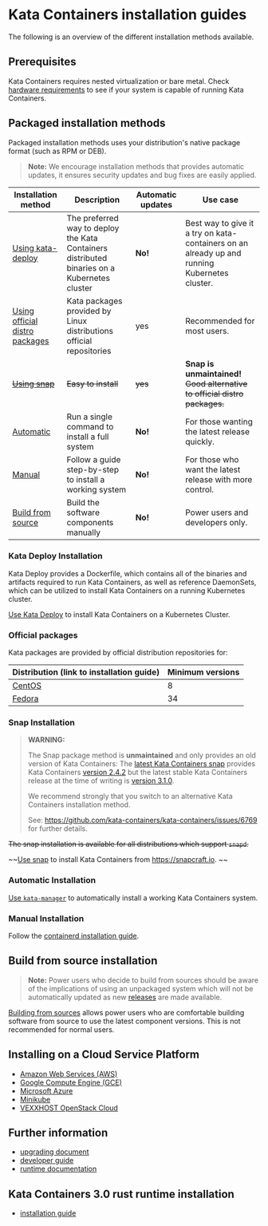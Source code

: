 # Kata Containers installation guides

The following is an overview of the different installation methods available. 

## Prerequisites

Kata Containers requires nested virtualization or bare metal. Check 
[hardware requirements](/src/runtime/README.md#hardware-requirements) to see if your system is capable of running Kata 
Containers.

## Packaged installation methods

Packaged installation methods uses your distribution's native package format (such as RPM or DEB).

> **Note:** We encourage installation methods that provides automatic updates, it ensures security updates and bug fixes are
> easily applied.

| Installation method                                  | Description                                                                                  | Automatic updates | Use case                                                                                      |
|------------------------------------------------------|----------------------------------------------------------------------------------------------|-------------------|-----------------------------------------------------------------------------------------------|
| [Using kata-deploy](#kata-deploy-installation)       | The preferred way to deploy the Kata Containers distributed binaries on a Kubernetes cluster | **No!**           | Best way to give it a try on kata-containers on an already up and running Kubernetes cluster. | 
| [Using official distro packages](#official-packages) | Kata packages provided by Linux distributions official repositories                          | yes               | Recommended for most users.                                                                   |
| ~~[Using snap](#snap-installation)~~                     | ~~Easy to install~~                                                                              | ~~yes~~               | **Snap is unmaintained!** ~~Good alternative to official distro packages.~~                                                 |
| [Automatic](#automatic-installation)                 | Run a single command to install a full system                                                | **No!**           | For those wanting the latest release quickly.                                                 |
| [Manual](#manual-installation)                       | Follow a guide step-by-step to install a working system                                      | **No!**           | For those who want the latest release with more control.                                      |
| [Build from source](#build-from-source-installation) | Build the software components manually                                                       | **No!**           | Power users and developers only.                                                              |

### Kata Deploy Installation

Kata Deploy provides a Dockerfile, which contains all of the binaries and
artifacts required to run Kata Containers, as well as reference DaemonSets,
which can be utilized to install Kata Containers on a running Kubernetes
cluster.

[Use Kata Deploy](/tools/packaging/kata-deploy/README.md) to install Kata Containers on a Kubernetes Cluster.

### Official packages

Kata packages are provided by official distribution repositories for:

| Distribution (link to installation guide)                | Minimum versions                                                               |
|----------------------------------------------------------|--------------------------------------------------------------------------------|
| [CentOS](centos-installation-guide.md)                   | 8                                                                              |
| [Fedora](fedora-installation-guide.md)                   | 34                                                                             |

### Snap Installation

> **WARNING:**
>
> The Snap package method is **unmaintained** and only provides an old
> version of Kata Containers:
> The [latest Kata Containers snap](https://snapcraft.io/kata-containers)
> provides Kata Containers
> [version 2.4.2](https://github.com/kata-containers/kata-containers/releases/tag/2.4.2)
> but the latest stable Kata Containers release at the time of writing is
> [version 3.1.0](https://github.com/kata-containers/kata-containers/releases/tag/3.1.0).
>
> We recommend strongly that you switch to an alternative Kata Containers installation method.
>
> See: https://github.com/kata-containers/kata-containers/issues/6769
> for further details.

~~The snap installation is available for all distributions which support `snapd`.~~

~~[Use snap](snap-installation-guide.md) to install Kata Containers from https://snapcraft.io. ~~

### Automatic Installation

[Use `kata-manager`](/utils/README.md) to automatically install a working Kata Containers system.

### Manual Installation

Follow the [containerd installation guide](container-manager/containerd/containerd-install.md).

## Build from source installation

> **Note:** Power users who decide to build from sources should be aware of the
> implications of using an unpackaged system which will not be automatically
> updated as new [releases](../Stable-Branch-Strategy.md) are made available.

[Building from sources](../Developer-Guide.md#initial-setup)  allows power users
who are comfortable building software from source to use the latest component
versions. This is not recommended for normal users.

## Installing on a Cloud Service Platform

* [Amazon Web Services (AWS)](aws-installation-guide.md)
* [Google Compute Engine (GCE)](gce-installation-guide.md)
* [Microsoft Azure](azure-installation-guide.md)
* [Minikube](minikube-installation-guide.md)
* [VEXXHOST OpenStack Cloud](vexxhost-installation-guide.md)

## Further information

* [upgrading document](../Upgrading.md)
* [developer guide](../Developer-Guide.md)
* [runtime documentation](../../src/runtime/README.md)

## Kata Containers 3.0 rust runtime installation
* [installation guide](../install/kata-containers-3.0-rust-runtime-installation-guide.md)
